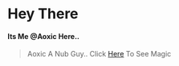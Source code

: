 # Hey There 
#### Its Me @Aoxic Here.. 
> Aoxic A Nub Guy.. 
> Click [Here](kekma.net) To See Magic
